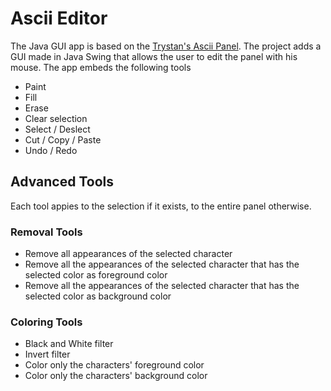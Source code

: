 # Ascii Editor 

The Java GUI app is based on the [Trystan's Ascii Panel](https://github.com/trystan/AsciiPanel). The project adds a GUI made in Java Swing that allows the user to edit the panel with his mouse.
The app embeds the following tools

- Paint
- Fill
- Erase
- Clear selection
- Select / Deslect
- Cut / Copy / Paste
- Undo / Redo

## Advanced Tools

Each tool appies to the selection if it exists, to the entire panel otherwise.

### Removal Tools
- Remove all appearances of the selected character
- Remove all the appearances of the selected character that has the selected color as foreground color
- Remove all the appearances of the selected character that has the selected color as background color


### Coloring Tools
- Black and White filter
- Invert filter
- Color only the characters' foreground color
- Color only the characters' background color
